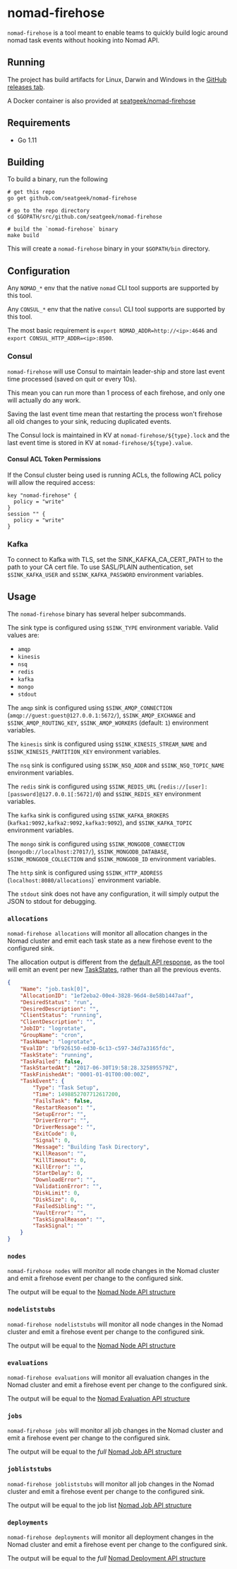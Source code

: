 # nomad-firehose

`nomad-firehose` is a tool meant to enable teams to quickly build logic around nomad task events without hooking into Nomad API.

## Running

The project has build artifacts for Linux, Darwin and Windows in the [GitHub releases tab](https://github.com/seatgeek/nomad-firehose/releases).

A Docker container is also provided at [seatgeek/nomad-firehose](https://hub.docker.com/r/seatgeek/nomad-firehose/tags/)

## Requirements

- Go 1.11

## Building

To build a binary, run the following

```shell
# get this repo
go get github.com/seatgeek/nomad-firehose

# go to the repo directory
cd $GOPATH/src/github.com/seatgeek/nomad-firehose

# build the `nomad-firehose` binary
make build
```

This will create a `nomad-firehose` binary in your `$GOPATH/bin` directory.

## Configuration

Any `NOMAD_*` env that the native `nomad` CLI tool supports are supported by this tool.

Any `CONSUL_*` env that the native `consul` CLI tool supports are supported by this tool.

The most basic requirement is `export NOMAD_ADDR=http://<ip>:4646` and `export CONSUL_HTTP_ADDR=<ip>:8500`.

### Consul

`nomad-firehose` will use Consul to maintain leader-ship and store last event time processed (saved on quit or every 10s).

This mean you can run more than 1 process of each firehose, and only one will actually do any work.

Saving the last event time mean that restarting the process won't firehose all old changes to your sink, reducing duplicated events.

The Consul lock is maintained in KV at `nomad-firehose/${type}.lock` and the last event time is stored in KV at `nomad-firehose/${type}.value`.

#### Consul ACL Token Permissions

If the Consul cluster being used is running ACLs, the following ACL policy will allow the required access:

```hcl
key "nomad-firehose" {
  policy = "write"
}
session "" {
  policy = "write"
}
```

### Kafka

To connect to Kafka with TLS, set the SINK_KAFKA_CA_CERT_PATH to the path to your CA cert file.
To use SASL/PLAIN authentication, set `$SINK_KAFKA_USER` and `$SINK_KAFKA_PASSWORD` environment variables.


## Usage

The `nomad-firehose` binary has several helper subcommands.

The sink type is configured using `$SINK_TYPE` environment variable. Valid values are:
- `amqp`
- `kinesis`
- `nsq`
- `redis`
- `kafka`
- `mongo`
- `stdout`

The `amqp` sink is configured using `$SINK_AMQP_CONNECTION` (`amqp://guest:guest@127.0.0.1:5672/`), `$SINK_AMQP_EXCHANGE` and `$SINK_AMQP_ROUTING_KEY`, `$SINK_AMQP_WORKERS` (default: `1`) environment variables.

The `kinesis` sink is configured using `$SINK_KINESIS_STREAM_NAME` and `$SINK_KINESIS_PARTITION_KEY` environment variables.

The `nsq` sink is configured using `$SINK_NSQ_ADDR` and `$SINK_NSQ_TOPIC_NAME` environment variables.

The `redis` sink is configured using `$SINK_REDIS_URL` (`redis://[user]:[password]@127.0.0.1[:5672]/0`) and `$SINK_REDIS_KEY` environment variables.

The `kafka` sink is configured using `$SINK_KAFKA_BROKERS` (`kafka1:9092,kafka2:9092,kafka3:9092`), and `$SINK_KAFKA_TOPIC` environment variables.

The `mongo` sink is configured using `$SINK_MONGODB_CONNECTION` (`mongodb://localhost:27017/`), `$SINK_MONGODB_DATABASE`, `$SINK_MONGODB_COLLECTION` and `$SINK_MONGODB_ID` environment variables.

The `http` sink is configured using `$SINK_HTTP_ADDRESS` (`localhost:8080/allocations`)` environment variable.

The `stdout` sink does not have any configuration, it will simply output the JSON to stdout for debugging.

### `allocations`

`nomad-firehose allocations` will monitor all allocation changes in the Nomad cluster and emit each task state as a new firehose event to the configured sink.

The allocation output is different from the [default API response](https://www.nomadproject.io/api/allocations.html), as the tool will emit an event per new [TaskStates](https://www.nomadproject.io/docs/http/allocs.html), rather than all the previous events.

```json
{
    "Name": "job.task[0]",
    "AllocationID": "1ef2eba2-00e4-3828-96d4-8e58b1447aaf",
    "DesiredStatus": "run",
    "DesiredDescription": "",
    "ClientStatus": "running",
    "ClientDescription": "",
    "JobID": "logrotate",
    "GroupName": "cron",
    "TaskName": "logrotate",
    "EvalID": "bf926150-ed30-6c13-c597-34d7a3165fdc",
    "TaskState": "running",
    "TaskFailed": false,
    "TaskStartedAt": "2017-06-30T19:58:28.325895579Z",
    "TaskFinishedAt": "0001-01-01T00:00:00Z",
    "TaskEvent": {
        "Type": "Task Setup",
        "Time": 1498852707712617200,
        "FailsTask": false,
        "RestartReason": "",
        "SetupError": "",
        "DriverError": "",
        "DriverMessage": "",
        "ExitCode": 0,
        "Signal": 0,
        "Message": "Building Task Directory",
        "KillReason": "",
        "KillTimeout": 0,
        "KillError": "",
        "StartDelay": 0,
        "DownloadError": "",
        "ValidationError": "",
        "DiskLimit": 0,
        "DiskSize": 0,
        "FailedSibling": "",
        "VaultError": "",
        "TaskSignalReason": "",
        "TaskSignal": ""
    }
}
```

### `nodes`

`nomad-firehose nodes` will monitor all node changes in the Nomad cluster and emit a firehose event per change to the configured sink.

The output will be equal to the [Nomad Node API structure](https://www.nomadproject.io/api/nodes.html#read-node)

### `nodeliststubs`

`nomad-firehose nodeliststubs` will monitor all node changes in the Nomad cluster and emit a firehose event per change to the configured sink.

The output will be equal to the [Nomad Node API structure](https://www.nomadproject.io/api/nodes.html#list-nodes)

### `evaluations`

`nomad-firehose evaluations` will monitor all evaluation changes in the Nomad cluster and emit a firehose event per change to the configured sink.

The output will be equal to the [Nomad Evaluation API structure](https://www.nomadproject.io/api/evaluations.html)

### `jobs`

`nomad-firehose jobs` will monitor all job changes in the Nomad cluster and emit a firehose event per change to the configured sink.

The output will be equal to the *full* [Nomad Job API structure](https://www.nomadproject.io/api/jobs.html#read-job)

### `jobliststubs`

`nomad-firehose jobliststubs` will monitor all job changes in the Nomad cluster and emit a firehose event per change to the configured sink.

The output will be equal to the job list [Nomad Job API structure](https://www.nomadproject.io/api/jobs.html#list-jobs)

### `deployments`

`nomad-firehose deployments` will monitor all deployment changes in the Nomad cluster and emit a firehose event per change to the configured sink.

The output will be equal to the *full* [Nomad Deployment API structure](https://www.nomadproject.io/api/deployments.html)
